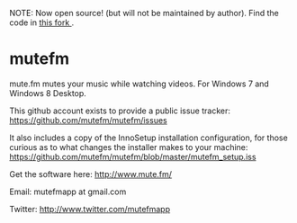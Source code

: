 NOTE: Now open source! (but will not be maintained by author).  Find the code in [this fork ](https://github.com/jaredsohn/mutefm).


mutefm
======

mute.fm mutes your music while watching videos.  For Windows 7 and Windows 8 Desktop.

This github account exists to provide a public issue tracker: https://github.com/mutefm/mutefm/issues

It also includes a copy of the InnoSetup installation configuration, for those curious as to what changes the installer makes to your machine: https://github.com/mutefm/mutefm/blob/master/mutefm_setup.iss

Get the software here: http://www.mute.fm/

Email: mutefmapp at gmail.com

Twitter: http://www.twitter.com/mutefmapp

